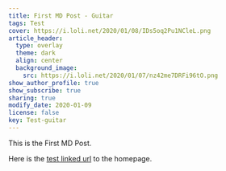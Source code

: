 ```yaml
---
title: First MD Post - Guitar
tags: Test
cover: https://i.loli.net/2020/01/08/IDs5oq2Pu1NCleL.png
article_header:
  type: overlay
  theme: dark
  align: center
  background_image:
    src: https://i.loli.net/2020/01/07/nz42me7DRFi96tO.png
show_author_profile: true
show_subscribe: true
sharing: true
modify_date: 2020-01-09
license: false
key: Test-guitar
---
```


This is the First MD Post.
<!--more-->

Here is the [test linked url](https://zmei.moe) to the homepage.
